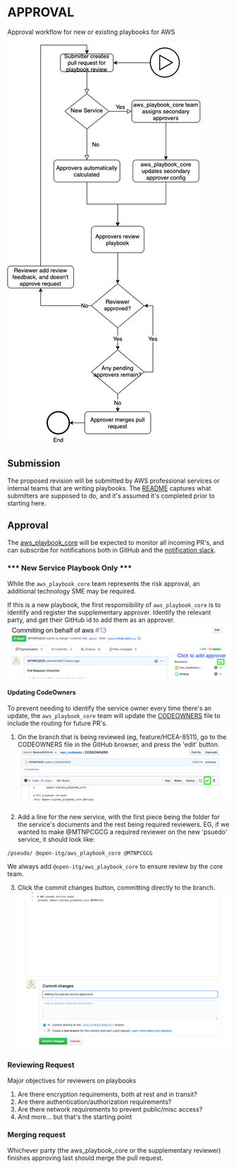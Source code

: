 # APPROVAL
Approval workflow for new or existing playbooks for AWS

![alt text](img/ApprovalFlow.png "Workflow")

## Submission
The proposed revision will be submitted by AWS professional services or internal teams that are writing playbooks. The [README](/README.md) captures what submitters are supposed to do, and it's assumed it's completed prior to starting here.

## Approval
The [aws_playbook_core](https://github.com/orgs/open-itg/teams/aws_playbook_core) will be expected to monitor all incoming PR's, and can subscribe for notifications both in GitHub and the [notification slack](https://cg-itg.slack.com/archives/C013ER0C4KV). 

### *** New Service Playbook Only ***
While the `aws_playbook_core` team represents the risk approval, an additional technology SME may be required. 

If this is a new playbook, the first responsibility of `aws_playbook_core` is to identify and register the supplementary approver. Identify the relevant party, and get their GitHub id to add them as an approver. 
![alt text](img/AddingApprover.png "Adding an approver")

#### Updating CodeOwners
To prevent needing to identify the service owner every time there's an update, the `aws_playbook_core` team will update the [CODEOWNERS](/CODEOWNERS) file to include the routing for future PR's. 

1. On the branch that is being reviewed (eg, feature/HCEA-8511), go to the CODEOWNERS file in the GitHub browser, and press the 'edit' button.
![alt text](img/CodeownerEdit.png "Edit button")

2. Add a line for the new service, with the first piece being the folder for the service's documents and the rest being required reviewers.  EG, if we wanted to make @MTNPCGCG a required reviewer on the new 'psuedo' service, it should look like:

```
/pseudo/ @open-itg/aws_playbook_core @MTNPCGCG
```

We always add `@open-itg/aws_playbook_core` to ensure review by the core team. 

3. Click the commit changes button, committing directly to the branch. 
![alt text](img/CodeownerCommit.png "Edit button")

### Reviewing Request
Major objectives for reviewers on playbooks
1. Are there encryption requirements, both at rest and in transit?
1. Are there authentication/authorization requirements?
1. Are there network requirements to prevent public/misc access?
1. And more... but that's the starting point

### Merging request
Whichever party (the aws_playbook_core or the supplementary reviewer) finishes approving last should merge the pull request.

